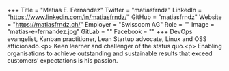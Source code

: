 +++
Title = "Matías E. Fernández"
Twitter = "matiasfrndz"
LinkedIn = "https://www.linkedin.com/in/matiasfrndz/"
GitHub = "matiasfrndz"
Website = "https://matiasfrndz.ch/"
Employer = "Swisscom AG"
Role = ""
Image = "matias-e-fernandez.jpg"
GitLab = ""
Facebook = ""
+++
DevOps evangelist, Kanban practitioner, Lean Startup advocate, Linux and OSS afficionado.&lt;p&gt; Keen learner and challenger of the status quo.&lt;p&gt; Enabling organisations to achieve outstanding and sustainable results that exceed customers’ expectations is his passion.